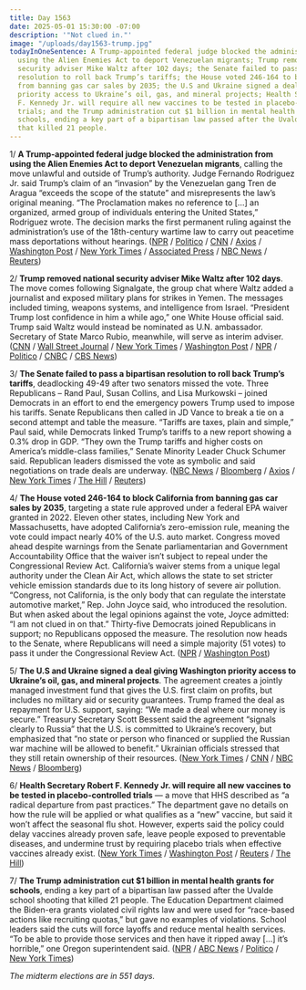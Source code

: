```yaml
---
title: Day 1563
date: 2025-05-01 15:30:00 -07:00
description: '"Not clued in."'
image: "/uploads/day1563-trump.jpg"
todayInOneSentence: A Trump-appointed federal judge blocked the administration from
  using the Alien Enemies Act to deport Venezuelan migrants; Trump removed national
  security adviser Mike Waltz after 102 days; the Senate failed to pass a bipartisan
  resolution to roll back Trump’s tariffs; the House voted 246-164 to block California
  from banning gas car sales by 2035; the U.S and Ukraine signed a deal giving Washington
  priority access to Ukraine’s oil, gas, and mineral projects; Health Secretary Robert
  F. Kennedy Jr. will require all new vaccines to be tested in placebo-controlled
  trials; and the Trump administration cut $1 billion in mental health grants for
  schools, ending a key part of a bipartisan law passed after the Uvalde school shooting
  that killed 21 people.
---
```


1/ **A Trump-appointed federal judge blocked the administration from using the Alien Enemies Act to deport Venezuelan migrants**, calling the move unlawful and outside of Trump’s authority. Judge Fernando Rodriguez Jr. said Trump’s claim of an “invasion” by the Venezuelan gang Tren de Aragua “exceeds the scope of the statute” and misrepresents the law’s original meaning. “The Proclamation makes no reference to \[...\] an organized, armed group of individuals entering the United States,” Rodriguez wrote. The decision marks the first permanent ruling against the administration’s use of the 18th-century wartime law to carry out peacetime mass deportations without hearings. ([NPR](https://www.npr.org/2025/05/01/g-s1-63830/trump-appointed-federal-judge-blocks-use-of-alien-enemies-act-for-venezuelans-in-south-texas) / [Politico](https://www.politico.com/news/2025/05/01/trump-deportations-court-ruling-00321455) / [CNN](https://www.cnn.com/2025/05/01/politics/alien-enemies-act-trump-rodriguez-ruling) / [Axios](https://www.axios.com/2025/05/01/trump-alien-enemies-act-unlawful-judge) / [Washington Post](https://www.washingtonpost.com/immigration/2025/05/01/trump-texas-alien-enemies-act-block/) / [New York Times](https://www.nytimes.com/2025/05/01/us/texas-judge-trump-alien-enemies-act.html) / [Associated Press](https://apnews.com/article/trump-deportations-alien-enemies-act-venezuelans-texas-e0dda59f64b1f5752fb92a91ff7878f8) / [NBC News](https://www.nbcnews.com/politics/immigration/trump-appointed-federal-district-judge-rejects-use-alien-enemies-act-v-rcna204150) / [Reuters](https://www.reuters.com/world/us/trump-cannot-use-alien-enemies-act-deport-venezuelans-judge-rules-2025-05-01/))

2/ **Trump removed national security adviser Mike Waltz after 102 days**. The move comes following Signalgate, the group chat where Waltz added a journalist and exposed military plans for strikes in Yemen. The messages included timing, weapons systems, and intelligence from Israel. “President Trump lost confidence in him a while ago,” one White House official said. Trump said Waltz would instead be nominated as U.N. ambassador. Secretary of State Marco Rubio, meanwhile, will serve as interim adviser. ([CNN](https://www.cnn.com/2025/05/01/politics/mike-waltz-national-security-adviser-depart) / [Wall Street Journal](https://www.wsj.com/politics/national-security/trump-to-oust-national-security-adviser-mike-waltz-766873b1) / [New York Times](https://www.nytimes.com/2025/05/01/us/politics/michael-waltz-signal-leak-trump.html) / [Washington Post](https://www.washingtonpost.com/national-security/2025/05/01/mike-waltz-trump-national-security-adviser/) / [NPR](https://www.npr.org/2025/05/01/nx-s1-5339845/trump-waltz) / [Politico](https://www.politico.com/news/2025/05/01/trump-plans-to-oust-national-security-adviser-mike-waltz-00321200) / [CNBC](https://www.cnbc.com/2025/05/01/trump-waltz-un-signal-hegseth.html) / [CBS News](https://www.cbsnews.com/news/trump-mike-waltz-alex-wong/))

3/ **The Senate failed to pass a bipartisan resolution to roll back Trump’s tariffs**, deadlocking 49-49 after two senators missed the vote. Three Republicans – Rand Paul, Susan Collins, and Lisa Murkowski – joined Democrats in an effort to end the emergency powers Trump used to impose his tariffs. Senate Republicans then called in JD Vance to break a tie on a second attempt and table the measure. “Tariffs are taxes, plain and simple,” Paul said, while Democrats linked Trump’s tariffs to a new report showing a 0.3% drop in GDP. “They own the Trump tariffs and higher costs on America’s middle-class families,” Senate Minority Leader Chuck Schumer said. Republican leaders dismissed the vote as symbolic and said negotiations on trade deals are underway. ([NBC News](https://www.nbcnews.com/politics/congress/senate-vote-measure-undo-trumps-global-tariffs-rcna203668) / [Bloomberg](https://www.bloomberg.com/news/articles/2025-04-30/trump-barely-defeats-challenge-to-his-tariff-war-in-us-senate) / [Axios](https://www.axios.com/2025/04/30/senate-tariff-vote-gop) / [New York Times](https://www.nytimes.com/2025/04/30/us/politics/senate-trump-tariffs.html) / [The Hill](https://thehill.com/homenews/senate/5275868-trump-tariffs-senate-vote/) / [Reuters](https://www.reuters.com/world/us/us-senate-vote-bill-rein-trump-tariffs-economy-contracts-2025-04-30/))

4/ **The House voted 246-164 to block California from banning gas car sales by 2035**, targeting a state rule approved under a federal EPA waiver granted in 2022. Eleven other states, including New York and Massachusetts, have adopted California’s zero-emission rule, meaning the vote could impact nearly 40% of the U.S. auto market. Congress moved ahead despite warnings from the Senate parliamentarian and Government Accountability Office that the waiver isn’t subject to repeal under the Congressional Review Act. California’s waiver stems from a unique legal authority under the Clean Air Act, which allows the state to set stricter vehicle emission standards due to its long history of severe air pollution. “Congress, not California, is the only body that can regulate the interstate automotive market,” Rep. John Joyce said, who introduced the resolution. But when asked about the legal opinions against the vote, Joyce admitted: “I am not clued in on that.” Thirty-five Democrats joined Republicans in support; no Republicans opposed the measure. The resolution now heads to the Senate, where Republicans will need a simple majority (51 votes) to pass it under the Congressional Review Act. ([NPR](https://www.npr.org/2025/04/30/nx-s1-5330912/california-emissions-waiver-ev-mandate) / [Washington Post](https://www.washingtonpost.com/climate-environment/2025/05/01/california-cars-waiver-house-vote/))

5/ **The U.S and Ukraine signed a deal giving Washington priority access to Ukraine’s oil, gas, and mineral projects**. The agreement creates a jointly managed investment fund that gives the U.S. first claim on profits, but includes no military aid or security guarantees. Trump framed the deal as repayment for U.S. support, saying: “We made a deal where our money is secure.” Treasury Secretary Scott Bessent said the agreement “signals clearly to Russia” that the U.S. is committed to Ukraine’s recovery, but emphasized that “no state or person who financed or supplied the Russian war machine will be allowed to benefit.” Ukrainian officials stressed that they still retain ownership of their resources. ([New York Times](https://www.nytimes.com/2025/04/30/world/europe/ukraine-minerals-deal-trump.html) / [CNN](https://www.cnn.com/2025/04/30/europe/ukraine-us-mineral-deal-intl) / [NBC News](https://www.nbcnews.com/politics/politics-news/us-ukraine-sign-economic-deal-terms-natural-resources-war-torn-country-rcna203963) / [Bloomberg](https://www.bloomberg.com/news/articles/2025-04-30/us-and-ukraine-sign-agreement-on-access-to-natural-resources))

6/ **Health Secretary Robert F. Kennedy Jr. will require all new vaccines to be tested in placebo-controlled trials** — a move that HHS described as “a radical departure from past practices.” The department gave no details on how the rule will be applied or what qualifies as a “new” vaccine, but said it won’t affect the seasonal flu shot. However, experts said the policy could delay vaccines already proven safe, leave people exposed to preventable diseases, and undermine trust by requiring placebo trials when effective vaccines already exist. ([New York Times](https://www.nytimes.com/2025/05/01/us/rfk-jr-vaccine-safety-placebos-covid.html) / [Washington Post](https://www.washingtonpost.com/health/2025/04/30/rfk-jr-vaccine-testing/) / [Reuters](https://www.reuters.com/business/healthcare-pharmaceuticals/robert-f-kennedy-jr-will-require-all-new-vaccines-undergo-placebo-testing-wapo-2025-05-01/) / [The Hill](https://thehill.com/policy/healthcare/5277641-hhs-vaccine-testing-placebos/))

7/ **The Trump administration cut $1 billion in mental health grants for schools**, ending a key part of a bipartisan law passed after the Uvalde school shooting that killed 21 people. The Education Department claimed the Biden-era grants violated civil rights law and were used for “race-based actions like recruiting quotas,” but gave no examples of violations. School leaders said the cuts will force layoffs and reduce mental health services. “To be able to provide those services and then have it ripped away \[...\] it’s horrible,” one Oregon superintendent said. ([NPR](https://www.npr.org/2025/05/01/nx-s1-5382582/trump-school-mental-health) / [ABC News](https://abcnews.go.com/Politics/trump-administration-discontinues-1-billion-school-mental-health/story?id=121360858) / [Politico](https://www.politico.com/news/2025/04/30/education-department-cuts-about-1-billion-in-federal-school-mental-health-grants-00319531) / [New York Times](https://www.nytimes.com/2025/05/01/us/politics/trump-mental-health-grants.html))

*The midterm elections are in 551 days.*